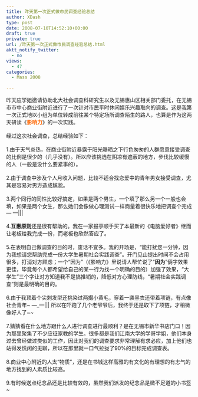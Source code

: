 ```yaml
---
title: 昨天第一次正式做市民调查经验总结
author: XDash
type: post
date: 2008-07-10T14:52:10+00:00
draft: true
private: true
url: /昨天第一次正式做市民调查经验总结.html
aktt_notify_twitter:
  - no
views:
  - 47
categories:
  - Mass 2008

---
```

<div>
  昨天应学姐邀请协助北大社会调查科研究生以及无锡惠山区相关部门委托，在无锡市市中心商业街附近进行了一次针对市民平时休闲娱乐兴趣取向的调查。这是我第一次正式地以小组为单位转成前往某个特定场所调查陌生的路人，也算是作为这两天研读《<span style="color: #ff6600"><strong>影响力</strong></span>》的一次实践。
</div>

<div>
  &nbsp;
</div>

<div>
  经过这次社会调查，总结经验如下：
</div>

<div>
  &nbsp;
</div>

<div>
  1.由于天气炎热，在商业街附近暴露于阳光曝晒之下行色匆匆的人群愿意接受调查的比例是很少的（几乎没有）。所以应该挑选在阴凉有遮蔽的地方，步伐比较缓慢的人（一般是没什么要紧事的）。
</div>

<div>
  &nbsp;
</div>

<div>
  2.由于调查中涉及个人月收入问题，比较不适合找恋爱中的青年男女接受调查，尤其是容易对男方造成尴尬。
</div>

<div>
  &nbsp;
</div>

<div>
  3.两个同行的同性比较好搞定，如果是两个男生，一个填了那么另一个一般也会填，如果是两个女生，那么她们会像做心理测试一样商量着很快乐地把调查个完成 &mdash; &mdash;|||
</div>

<div>
  &nbsp;
</div>

<div>
  4.<strong>互惠原则</strong>还是很有帮助的。我在一家报亭顺手买了本最新的《电脑爱好者》继而让老板给我完成一份，而老板也欣然答应了。
</div>

<div>
  &nbsp;
</div>

<div>
  5.在表明自己做调查的目的时，废话不宜多。我的开场是，&ldquo;能打扰您一分钟，因为我想请您帮助完成一份大学生暑期社会实践调查&rdquo;。开门见山提出时间不会占用很多，打消对方顾虑；一个&ldquo;因为&rdquo;（《影响力》里说请人帮忙说了&ldquo;<strong>因为</strong>&rdquo;俩字效果更佳，毕竟每个人都希望给自己的某一行为找一个明确的目的）加强了效果，&ldquo;大学生&rdquo;三个字让对方知道我不是搞推销的，降低对方心理防线，&ldquo;暑期社会实践调查&rdquo;则是最明确的目的。
</div>

<div>
  &nbsp;
</div>

<div>
  6.由于我顶着个尖刺发型还挑染过两撮小黄毛，穿着一袭黑衣还带着项链，有点像社会青年~ &mdash;_&mdash;||| 所以在吓跑了几个老爷爷后，我终于还是取下了项链，才稍微像好人了~~
</div>

<div>
  &nbsp;
</div>

<div>
  7.猜猜看在什么地方跟什么人进行调查进行最顺利？是在无锡市新华书店门口！因为那里聚集了不少应征家教的学生。很多都是我们江南大学的学哥学姐，他们本身过去曾经做过类似的工作，因此对我们的调查要求非常理解有求必应，加上他们也站得发慌闲的无聊，所以在那里就一口气拉拢了90%的目标完成调查表。
</div>

<div>
  &nbsp;
</div>

<div>
  8.商业中心附近的人太&ldquo;物质&rdquo;，还是在书城这样高雅的有文化的有理想的有志气的地方找到的人素质比较高。
</div>

<div>
  &nbsp;
</div>

<div>
  9.有时候送点纪念品还是比较有效的，虽然我们派发的纪念品是微不足道的小书签~
</div>
